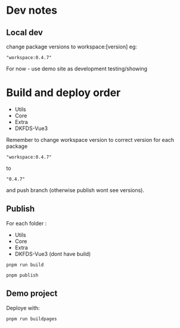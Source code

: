 # Dev notes

## Local dev

change package versions to workspace:[version] eg:

`"workspace:0.4.7" `

For now - use demo site as development testing/showing

# Build and deploy order

- Utils
- Core
- Extra
- DKFDS-Vue3

Remember to change workspace version to correct version for each package

`"workspace:0.4.7" `

to

`"0.4.7"`

and push branch (otherwise publish wont see versions).

## Publish

For each folder :

- Utils
- Core
- Extra
- DKFDS-Vue3 (dont have build)

`pnpm run build`

`pnpm publish`

## Demo project

Deploye with:

`pnpm run buildpages`
